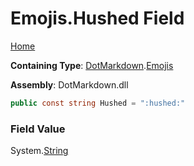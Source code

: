 # Emojis\.Hushed Field

[Home](../../../README.md)

**Containing Type**: [DotMarkdown](../../README.md)\.[Emojis](../README.md)

**Assembly**: DotMarkdown\.dll

```csharp
public const string Hushed = ":hushed:"
```

### Field Value

System\.[String](https://docs.microsoft.com/en-us/dotnet/api/system.string)